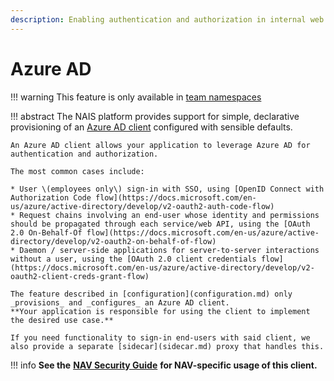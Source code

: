 ```yaml
---
description: Enabling authentication and authorization in internal web applications.
---
```


# Azure AD

!!! warning
    This feature is only available in [team namespaces](../../../clusters/team-namespaces.md)

!!! abstract
    The NAIS platform provides support for simple, declarative provisioning of an 
    [Azure AD client](https://docs.microsoft.com/en-us/azure/active-directory/develop/app-objects-and-service-principals) 
    configured with sensible defaults.

    An Azure AD client allows your application to leverage Azure AD for authentication and authorization.

    The most common cases include:

    * User \(employees only\) sign-in with SSO, using [OpenID Connect with Authorization Code flow](https://docs.microsoft.com/en-us/azure/active-directory/develop/v2-oauth2-auth-code-flow)
    * Request chains involving an end-user whose identity and permissions should be propagated through each service/web API, using the [OAuth 2.0 On-Behalf-Of flow](https://docs.microsoft.com/en-us/azure/active-directory/develop/v2-oauth2-on-behalf-of-flow)
    * Daemon / server-side applications for server-to-server interactions without a user, using the [OAuth 2.0 client credentials flow](https://docs.microsoft.com/en-us/azure/active-directory/develop/v2-oauth2-client-creds-grant-flow)

    The feature described in [configuration](configuration.md) only _provisions_ and _configures_ an Azure AD client.
    **Your application is responsible for using the client to implement the desired use case.**

    If you need functionality to sign-in end-users with said client, we also provide a separate [sidecar](sidecar.md) proxy that handles this.

!!! info
    **See the** [**NAV Security Guide**](https://security.labs.nais.io/pages/idp/azure-ad.html) **for NAV-specific usage of this client.**
